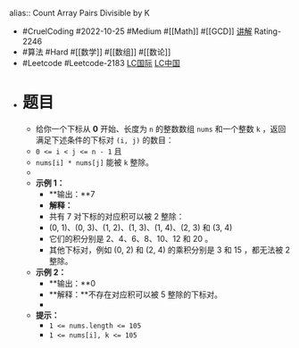 alias:: Count Array Pairs Divisible by K

- #CruelCoding #2022-10-25 #Medium #[[Math]] #[[GCD]] [讲解](https://youtu.be/QDJya-uywDE) Rating-2246
- #算法 #Hard #[[数学]] #[[数组]] #[[数论]]
- #Leetcode #Leetcode-2183 [LC国际](https://leetcode.com/problems/count-array-pairs-divisible-by-k/) [LC中国](https://leetcode.cn/problems/count-array-pairs-divisible-by-k/)
- # 题目
	- 给你一个下标从 **0** 开始、长度为 `n` 的整数数组 `nums` 和一个整数 `k` ，返回满足下述条件的下标对 `(i, j)` 的数目：
	- `0 <= i < j <= n - 1` 且
	- `nums[i] * nums[j]` 能被 `k` 整除。
	-
	- **示例 1：**
		- **输出：**7
		- **解释：**
		- 共有 7 对下标的对应积可以被 2 整除：
		- (0, 1)、(0, 3)、(1, 2)、(1, 3)、(1, 4)、(2, 3) 和 (3, 4)
		- 它们的积分别是 2、4、6、8、10、12 和 20 。
		- 其他下标对，例如 (0, 2) 和 (2, 4) 的乘积分别是 3 和 15 ，都无法被 2 整除。
	- **示例 2：**
		- **输出：**0
		- **解释：**不存在对应积可以被 5 整除的下标对。
		-
	- **提示：**
		- `1 <= nums.length <= 105`
		- `1 <= nums[i], k <= 105`